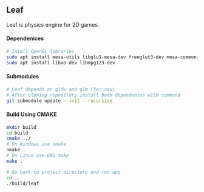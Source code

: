 ## Leaf

Leaf is physics engine for 2D games.

#### Dependenices

```sh
# Intall OpenGL libraries
sudo apt install mesa-utils libglu1-mesa-dev freeglut3-dev mesa-common-dev
sudo apt install libao-dev libmpg123-dev

```

#### Submodules
```sh
# Leaf depends on glfw and glm (for now)
# After cloning repository install both dependenies with command
git submodule update --init --recursive


```
#### Build Using CMAKE
```sh
mkdir build
cd build
cmake ../
# On Windows use nmake
nmake .
# On Linux use GNU make
make .

# Go back to project directory and run app
cd ..
./build/leaf
```
